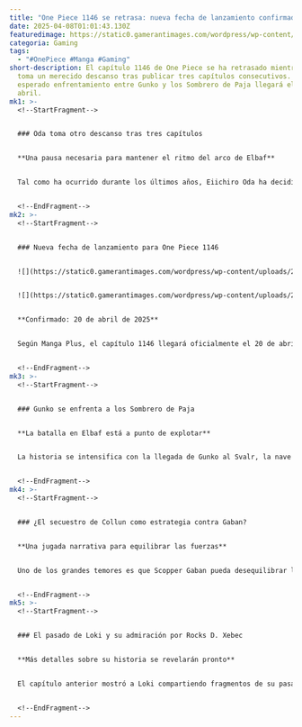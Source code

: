 ```yaml
---
title: "One Piece 1146 se retrasa: nueva fecha de lanzamiento confirmada para abril"
date: 2025-04-08T01:01:43.130Z
featuredimage: https://static0.gamerantimages.com/wordpress/wp-content/uploads/2025/04/one-piece-chapter-1146-delayed-new-release-date-has-been-announced.JPG?q=49&fit=crop&w=1140&h=&dpr=2
categoria: Gaming
tags:
  - "#OnePiece #Manga #Gaming"
short-description: El capítulo 1146 de One Piece se ha retrasado mientras Oda
  toma un merecido descanso tras publicar tres capítulos consecutivos. El
  esperado enfrentamiento entre Gunko y los Sombrero de Paja llegará el 20 de
  abril.
mk1: >-
  <!--StartFragment-->


  ### Oda toma otro descanso tras tres capítulos


  **Una pausa necesaria para mantener el ritmo del arco de Elbaf**


  Tal como ha ocurrido durante los últimos años, Eiichiro Oda ha decidido tomarse un descanso después de publicar tres capítulos seguidos. Esto ya es parte de su rutina habitual desde que su ritmo de trabajo se vio afectado por los años y la exigencia del manga semanal. Aunque anteriormente Oda podía trabajar hasta seis capítulos consecutivos, ahora realiza pausas más frecuentes para preservar su salud.


  <!--EndFragment-->
mk2: >-
  <!--StartFragment-->


  ### Nueva fecha de lanzamiento para One Piece 1146


  ![](https://static0.gamerantimages.com/wordpress/wp-content/uploads/2025/04/hajrudin-and-loki-one-piece-1144-1.png?q=49&fit=crop&w=750&h=422&dpr=2)


  ![](https://static0.gamerantimages.com/wordpress/wp-content/uploads/2025/04/loki-in-one-piece-1131-1.png?q=49&fit=crop&w=750&h=422&dpr=2)


  **Confirmado: 20 de abril de 2025**


  Según Manga Plus, el capítulo 1146 llegará oficialmente el 20 de abril de 2025. Como es costumbre, el capítulo estará disponible el domingo para la mayoría del público internacional, mientras que en Japón se publica a las 12:00 AM JST del lunes. Los fans podrán leer el capítulo gratis en Manga Plus y apoyar así al creador directamente.


  <!--EndFragment-->
mk3: >-
  <!--StartFragment-->


  ### Gunko se enfrenta a los Sombrero de Paja


  **La batalla en Elbaf está a punto de explotar**


  La historia se intensifica con la llegada de Gunko al Svalr, la nave voladora de los Sombrero de Paja. Con intenciones de capturar a Collun, la poderosa miembro de los Caballeros Sagrados podría desencadenar un enfrentamiento feroz. Aunque Jinbe y otros miembros fuertes están a bordo, se anticipa que Gunko posee la fuerza suficiente para superarlos sin dificultades.


  <!--EndFragment-->
mk4: >-
  <!--StartFragment-->


  ### ¿El secuestro de Collun como estrategia contra Gaban?


  **Una jugada narrativa para equilibrar las fuerzas**


  Uno de los grandes temores es que Scopper Gaban pueda desequilibrar la balanza de poder. Es por eso que Oda podría usar a Collun como elemento clave para frenar su intervención. Si Gunko logra secuestrarla, se podría justificar la inacción de Gaban, impidiendo que derrote fácilmente a los Caballeros Sagrados y manteniendo la tensión narrativa.


  <!--EndFragment-->
mk5: >-
  <!--StartFragment-->


  ### El pasado de Loki y su admiración por Rocks D. Xebec


  **Más detalles sobre su historia se revelarán pronto**


  El capítulo anterior mostró a Loki compartiendo fragmentos de su pasado con Luffy. Se espera que el capítulo 1146 continúe con este intercambio y revele más sobre su conexión con Rocks D. Xebec. Esto podría allanar el camino para un flashback completo en capítulos futuros, mientras la historia de Elbaf sigue profundizándose.


  <!--EndFragment-->
---
```

